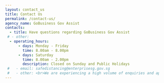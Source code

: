 ```yaml
---
layout: contact_us
title: Contact Us
permalink: /contact-us/
agency_name: GoBusiness Gov Assist
contacts:
  - title: Have questions regarding GoBusiness Gov Assist
 # - other:   
  - operating_hours:
      - days: Monday - Friday
        time: 8.00am - 8.00pm
      - days: Saturday
        time: 8.00am - 2.00pm
        description: Closed on Sunday and Public Holidays
 #   - email: safedistancing@enterprisesg.gov.sg
 #   - other: <br>We are experiencing a high volume of enquiries and appreciate your understanding and patience. Kindly refrain from submitting duplicate applications to avoid further delays.  
---
```

